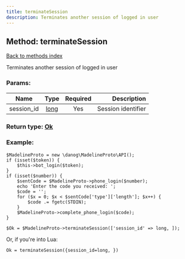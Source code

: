 ```yaml
---
title: terminateSession
description: Terminates another session of logged in user
---
```

## Method: terminateSession  
[Back to methods index](index.md)


Terminates another session of logged in user

### Params:

| Name     |    Type       | Required | Description |
|----------|:-------------:|:--------:|------------:|
|session\_id|[long](../types/long.md) | Yes|Session identifier|


### Return type: [Ok](../types/Ok.md)

### Example:


```
$MadelineProto = new \danog\MadelineProto\API();
if (isset($token)) {
    $this->bot_login($token);
}
if (isset($number)) {
    $sentCode = $MadelineProto->phone_login($number);
    echo 'Enter the code you received: ';
    $code = '';
    for ($x = 0; $x < $sentCode['type']['length']; $x++) {
        $code .= fgetc(STDIN);
    }
    $MadelineProto->complete_phone_login($code);
}

$Ok = $MadelineProto->terminateSession(['session_id' => long, ]);
```

Or, if you're into Lua:

```
Ok = terminateSession({session_id=long, })
```


